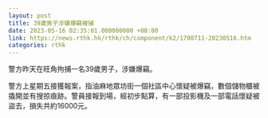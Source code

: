 ```yaml
---
layout: post
title: 39歲男子涉嫌爆竊被捕
date: 2023-05-16 02:35:01.000000000 +08:00
link: https://news.rthk.hk/rthk/ch/component/k2/1700711-20230516.htm
categories: rthk
---
```


警方昨天在旺角拘捕一名39歲男子，涉嫌爆竊。

警方上星期五接獲報案，指油麻地眾坊街一個社區中心懷疑被爆竊，數個儲物櫃被撬開並有搜掠痕跡。警員接報到場，經初步點算，有一部投影機及一部電話懷疑被盜去，損失共約16000元。
